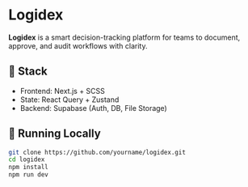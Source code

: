 # Logidex
**Logidex** is a smart decision-tracking platform for teams to document, approve, and audit workflows with clarity.

## 🧱 Stack
- Frontend: Next.js + SCSS
- State: React Query + Zustand
- Backend: Supabase (Auth, DB, File Storage)

## 🚀 Running Locally
```bash
git clone https://github.com/yourname/logidex.git
cd logidex
npm install
npm run dev
